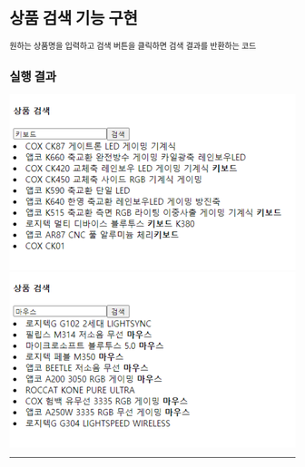 # 상품 검색 기능 구현

원하는 상품명을 입력하고 검색 버튼을 클릭하면 검색 결과를 반환하는 코드

## 실행 결과

![실행 결과 1](./images/result_img1.png)
![실행 결과 2](./images/result_img2.png)

---
